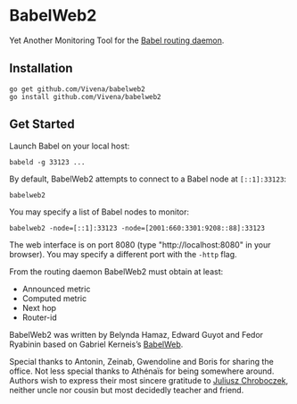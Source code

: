 # BabelWeb2
Yet Another Monitoring Tool for the [Babel routing daemon][babeld].

## Installation

    go get github.com/Vivena/babelweb2
    go install github.com/Vivena/babelweb2

## Get Started

Launch Babel on your local host:

    babeld -g 33123 ...

By default, BabelWeb2 attempts to connect to a Babel node at `[::1]:33123`:

    babelweb2

You may specify a list of Babel nodes to monitor:

    babelweb2 -node=[::1]:33123 -node=[2001:660:3301:9208::88]:33123

The web interface is on port 8080 (type "http://localhost:8080" in your
browser). You may specify a different port with the `-http` flag.

From the routing daemon BabelWeb2 must obtain at least:
- Announced metric
- Computed metric
- Next hop
- Router-id

BabelWeb2 was written by Belynda Hamaz, Edward Guyot and Fedor Ryabinin
based on Gabriel Kerneis’s [BabelWeb][babelweb].

Special thanks to Antonin, Zeinab, Gwendoline and Boris for sharing the
office. Not less special thanks to Athénaïs for being somewhere around.
Authors wish to express their most sincere gratitude to [Juliusz
Chroboczek][jch], neither uncle nor cousin but most decidedly teacher and
friend.

[babeld]: https://github.com/jech/babeld
[babelweb]: https://github.com/kerneis/babelweb
[jch]: https://www.irif.fr/~jch/
